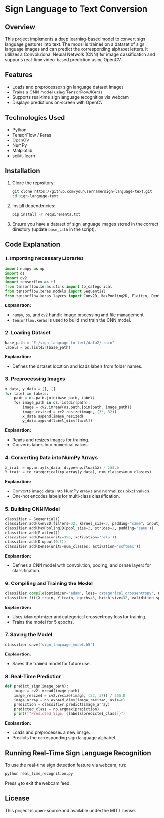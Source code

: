 # Sign Language to Text Conversion  

## Overview  
This project implements a deep learning-based model to convert sign language gestures into text. The model is trained on a dataset of sign language images and can predict the corresponding alphabet letters. It utilizes a Convolutional Neural Network (CNN) for image classification and supports real-time video-based prediction using OpenCV.  

## Features  
- Loads and preprocesses sign language dataset images  
- Trains a CNN model using TensorFlow/Keras  
- Supports real-time sign language recognition via webcam  
- Displays predictions on-screen with OpenCV  

## Technologies Used  
- Python  
- TensorFlow / Keras  
- OpenCV  
- NumPy  
- Matplotlib  
- scikit-learn  

## Installation  
1. Clone the repository:  
   ```bash
   git clone https://github.com/yourusername/sign-language-text.git
   cd sign-language-text
   ```  

2. Install dependencies:  
   ```bash
   pip install -r requirements.txt
   ```  

3. Ensure you have a dataset of sign language images stored in the correct directory (update `base_path` in the script).  

## Code Explanation  
### 1. Importing Necessary Libraries  
```python
import numpy as np
import os 
import cv2
import tensorflow as tf
from tensorflow.keras.utils import to_categorical
from tensorflow.keras.models import Sequential
from tensorflow.keras.layers import Conv2D, MaxPooling2D, Flatten, Dense, Dropout
```
**Explanation:**  
- `numpy`, `os`, and `cv2` handle image processing and file management.  
- `tensorflow.keras` is used to build and train the CNN model.  

### 2. Loading Dataset  
```python
base_path = "E:/sign language to text/data2/train"
labels = os.listdir(base_path)
```
**Explanation:**  
- Defines the dataset location and loads labels from folder names.  

### 3. Preprocessing Images  
```python
x_data, y_data = [], []
for label in labels:
    path = os.path.join(base_path, label)
    for image_path in os.listdir(path):
        image = cv2.imread(os.path.join(path, image_path))
        image_resized = cv2.resize(image, (32, 32))
        x_data.append(image_resized)
        y_data.append(label_dict[label])
```
**Explanation:**  
- Reads and resizes images for training.  
- Converts labels into numerical values.  

### 4. Converting Data into NumPy Arrays  
```python
X_train = np.array(x_data, dtype=np.float32) / 255.0
Y_train = to_categorical(np.array(y_data), num_classes=num_classes)
```
**Explanation:**  
- Converts image data into NumPy arrays and normalizes pixel values.  
- One-hot encodes labels for multi-class classification.  

### 5. Building CNN Model  
```python
classifier = Sequential()
classifier.add(Conv2D(filters=32, kernel_size=3, padding="same", input_shape=(32, 32, 3), activation='relu'))
classifier.add(MaxPooling2D(pool_size=2, strides=2, padding='same'))
classifier.add(Flatten())
classifier.add(Dense(units=256, activation='relu'))
classifier.add(Dropout(0.5))
classifier.add(Dense(units=num_classes, activation='softmax'))
```
**Explanation:**  
- Defines a CNN model with convolution, pooling, and dense layers for classification.  

### 6. Compiling and Training the Model  
```python
classifier.compile(optimizer='adam', loss='categorical_crossentropy', metrics=['accuracy'])
classifier.fit(X_train, Y_train, epochs=5, batch_size=32, validation_split=0.2)
```
**Explanation:**  
- Uses `Adam` optimizer and categorical crossentropy loss for training.  
- Trains the model for 5 epochs.  

### 7. Saving the Model  
```python
classifier.save("sign_language_model.h5")
```
**Explanation:**  
- Saves the trained model for future use.  

### 8. Real-Time Prediction  
```python
def predict_sign(image_path):
    image = cv2.imread(image_path)
    image_resized = cv2.resize(image, (32, 32)) / 255.0
    image_array = np.expand_dims(image_resized, axis=0)
    prediction = classifier.predict(image_array)
    predicted_class = np.argmax(prediction)
    print(f"Predicted Sign: {labels[predicted_class]}")
```
**Explanation:**  
- Loads and preprocesses a new image.  
- Predicts the corresponding sign language alphabet.  

## Running Real-Time Sign Language Recognition  
To use the real-time sign detection feature via webcam, run:  
```bash
python real_time_recognition.py
```  
Press `q` to exit the webcam feed.  

## License  
This project is open-source and available under the MIT License.



  
  



